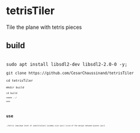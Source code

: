 # tetrisTiler
Tile the plane with tetris pieces

## build

<code>
sudo apt install libsdl2-dev libsdl2-2.0-0 -y;
<code>  
git clone https://github.com/CesarChaussinand/tetrisTiler
<code>
cd tetrisTiler
<code>
mkdir build
<code>
cd build
<code>
cmake ../
<code>
make

  </code>

# use

<code>
./tetris [maximum level of substitution] [window size (px)] [size of the margin between pieces (px)]
  </code>
